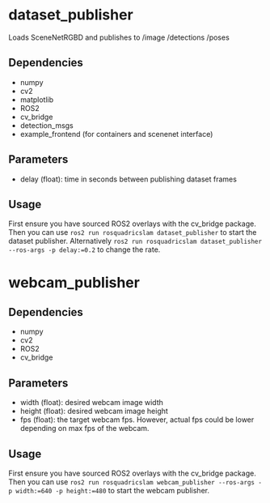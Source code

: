 # dataset_publisher

Loads SceneNetRGBD and publishes to /image /detections /poses

## Dependencies 
* numpy 
* cv2
* matplotlib
* ROS2
* cv_bridge
* detection_msgs
* example_frontend (for containers and scenenet interface)

## Parameters

* delay (float): time in seconds between publishing dataset frames 

## Usage

First ensure you have sourced ROS2 overlays with the cv_bridge package. 
Then you can use `ros2 run rosquadricslam dataset_publisher` to start the dataset publisher.
Alternatively `ros2 run rosquadricslam dataset_publisher --ros-args -p delay:=0.2` to change the rate. 


# webcam_publisher 

## Dependencies 

* numpy
* cv2
* ROS2
* cv_bridge

## Parameters

* width (float): desired webcam image width
* height (float): desired webcam image height
* fps (float): the target webcam fps. However, actual fps could be lower depending on max fps of the webcam. 

## Usage

First ensure you have sourced ROS2 overlays with the cv_bridge package. 
Then you can use `ros2 run rosquadricslam webcam_publisher --ros-args -p width:=640 -p height:=480` to start the webcam publisher.